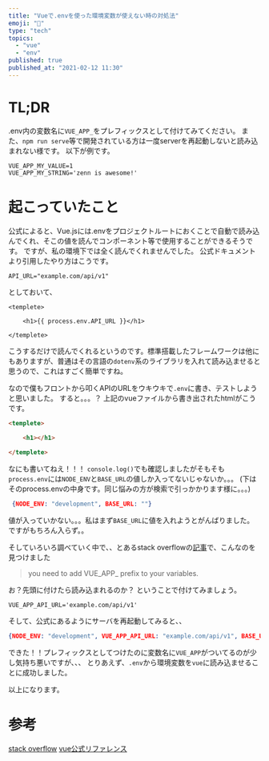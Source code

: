 ```yaml
---
title: "Vueで.envを使った環境変数が使えない時の対処法"
emoji: "💨"
type: "tech"
topics:
  - "vue"
  - "env"
published: true
published_at: "2021-02-12 11:30"
---
```


# TL;DR

.env内の変数名に`VUE_APP_`をプレフィックスとして付けてみてください。
また、`npm run serve`等で開発されている方は一度serverを再起動しないと読み込まれない様です。
以下が例です。
```.env
VUE_APP_MY_VALUE=1
VUE_APP_MY_STRING='zenn is awesome!'
```


# 起こっていたこと

公式によると、Vue.jsには.envをプロジェクトルートにおくことで自動で読み込んでくれ、そこの値を読んでコンポーネント等で使用することができるそうです。
ですが、私の環境下では全く読んでくれませんでした。
公式ドキュメントより引用したやり方はこうです。

```.env
API_URL="example.com/api/v1"
```
としておいて、

```vue
<templete>
	
	<h1>{{ process.env.API_URL }}</h1>

</templete>
```

こうするだけで読んでくれるというのです。標準搭載したフレームワークは他にもありますが、普通はその言語の`dotenv`系のライブラリを入れて読み込ませると思うので、これはすごく簡単ですね。

なので僕もフロントから叩くAPIのURLをウキウキで`.env`に書き、テストしようと思いました。
すると。。。？
上記のvueファイルから書き出されたhtmlがこうです。
```html
<templete>
	
	<h1></h1>

</templete>
```

なにも書いてねえ！！！
`console.log()`でも確認しましたがそもそも`process.env`には`NODE_ENV`と`BASE_URL`の値しか入ってないじゃないか。。。
(下はそのprocess.envの中身です。同じ悩みの方が検索で引っかかります様に。。。)
```json
 {NODE_ENV: "development", BASE_URL: ""}
```

値が入っていかない。。。私はまず`BASE_URL`に値を入れようとがんばりました。ですがもちろん入らず。。

そしていろいろ調べていく中で、、とあるstack overflowの[記事](https://stackoverflow.com/questions/62616450/vue-js-project-not-loading-env-variables)で、こんなのを見つけました

> you need to add VUE_APP_ prefix to your variables.

お？先頭に付けたら読み込まれるのか？
ということで付けてみましょう。
```.env
VUE_APP_API_URL='example.com/api/v1'
```

そして、公式にあるようにサーバを再起動してみると、、

```json
{NODE_ENV: "development", VUE_APP_API_URL: "example.com/api/v1", BASE_URL: ""}
```

できた！！プレフィックスとしてつけたのに変数名に`VUE_APP`がついてるのが少し気持ち悪いですが、、、
とりあえず、`.env`から環境変数を`vue`に読み込ませることに成功しました。

以上になります。

# 参考

[stack overflow](https://stackoverflow.com/questions/62616450/vue-js-project-not-loading-env-variables)
[vue公式リファレンス](https://cli.vuejs.org/guide/mode-and-env.html#modes)
